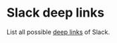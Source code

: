 # Slack deep links

List all possible [deep links](https://api.slack.com/docs/deep-linking) of Slack.